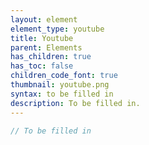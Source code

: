 ```yaml
---
layout: element
element_type: youtube
title: Youtube
parent: Elements
has_children: true
has_toc: false
children_code_font: true
thumbnail: youtube.png
syntax: to be filled in
description: To be filled in.
---
```


```javascript
// To be filled in
```


